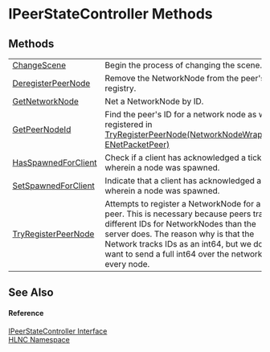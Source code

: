 # IPeerStateController Methods




## Methods
<table>
<tr>
<td><a href="M_HLNC_IPeerStateController_ChangeScene">ChangeScene</a></td>
<td>Begin the process of changing the scene.</td></tr>
<tr>
<td><a href="M_HLNC_IPeerStateController_DeregisterPeerNode">DeregisterPeerNode</a></td>
<td>Remove the NetworkNode from the peer's registry.</td></tr>
<tr>
<td><a href="M_HLNC_IPeerStateController_GetNetworkNode">GetNetworkNode</a></td>
<td>Net a NetworkNode by ID.</td></tr>
<tr>
<td><a href="M_HLNC_IPeerStateController_GetPeerNodeId">GetPeerNodeId</a></td>
<td>Find the peer's ID for a network node as was registered in <a href="M_HLNC_IPeerStateController_TryRegisterPeerNode">TryRegisterPeerNode(NetworkNodeWrapper, ENetPacketPeer)</a></td></tr>
<tr>
<td><a href="M_HLNC_IPeerStateController_HasSpawnedForClient">HasSpawnedForClient</a></td>
<td>Check if a client has acknowledged a tick wherein a node was spawned.</td></tr>
<tr>
<td><a href="M_HLNC_IPeerStateController_SetSpawnedForClient">SetSpawnedForClient</a></td>
<td>Indicate that a client has acknowledged a tick wherein a node was spawned.</td></tr>
<tr>
<td><a href="M_HLNC_IPeerStateController_TryRegisterPeerNode">TryRegisterPeerNode</a></td>
<td>Attempts to register a NetworkNode for a peer. This is necessary because peers track different IDs for NetworkNodes than the server does. The reason why is that the Network tracks IDs as an int64, but we don't want to send a full int64 over the network for every node.</td></tr>
</table>

## See Also


#### Reference
<a href="T_HLNC_IPeerStateController">IPeerStateController Interface</a>  
<a href="N_HLNC">HLNC Namespace</a>  
